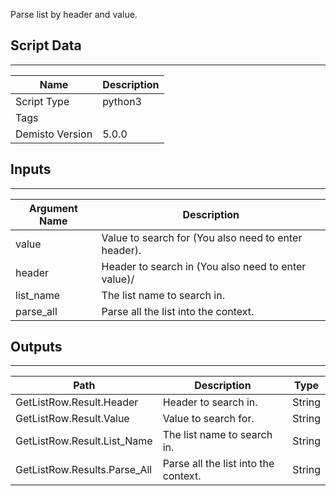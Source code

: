 Parse list by header and value.
## Script Data
---

| **Name** | **Description** |
| --- | --- |
| Script Type | python3 |
| Tags |  |
| Demisto Version | 5.0.0 |

## Inputs
---

| **Argument Name** | **Description** |
| --- | --- |
| value | Value to search for \(You also need to enter header\). |
| header | Header to search in \(You also need to enter value\)/ |
| list_name | The list name to search in. |
| parse_all | Parse all the list into the context. |

## Outputs
---

| **Path** | **Description** | **Type** |
| --- | --- | --- |
| GetListRow.Result.Header | Header to search in. | String |
| GetListRow.Result.Value | Value to search for. | String |
| GetListRow.Result.List_Name | The list name to search in. | String |
| GetListRow.Results.Parse_All | Parse all the list into the context. | String |
